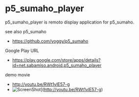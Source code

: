 p5_sumaho_player
========
p5_sumaho_player is remoto display application for p5_sumaho.

see also p5_sumaho
  * https://github.com/yoggy/p5_sumaho

Google Play URL
  * https://play.google.com/store/apps/details?id=net.sabamiso.android.p5_sumaho_player

demo movie
  * http://youtu.be/RWt1vlE57-g
  * ![ScreenShot](https://farm8.staticflickr.com/7125/13623802903_857e5497bd_m.jpg)](http://youtu.be/RWt1vlE57-g)
  